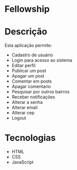 # Fellowship
# Descrição
Esta aplicação permite:
* Cadastro de usuário
* Login para acesso ao sistema
* Editar perfil
* Publicar um post
* Apagar um post
* Comentar em posts
* Apagar comentario
* Pesquisar por outros bairros
* Receber notificações
* Alterar a senha
* Alterar email
* Alterar cep
* Logout

# Tecnologias
* HTML
* CSS
* JavaScript
